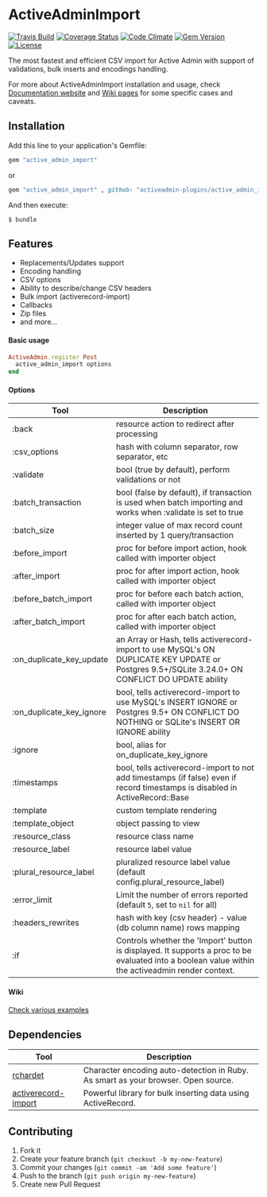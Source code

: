 # ActiveAdminImport

[![Travis Build   ][build_badge]][build_link]
[![Coverage Status][coveralls_badge]][coveralls_link]
[![Code Climate   ][codeclimate_badge]][codeclimate_link]
[![Gem Version    ][rubygems_badge]][rubygems_link]
[![License        ][license_badge]][license_link]


The most fastest and efficient CSV import for Active Admin with support of validations, bulk inserts and encodings handling.

For more about ActiveAdminImport installation and usage, check [Documentation website](http://activeadmin-plugins.github.io/active_admin_import/) and [Wiki pages](https://github.com/activeadmin-plugins/active_admin_import/wiki) for some specific cases and caveats.


## Installation

Add this line to your application's Gemfile:

```ruby
gem "active_admin_import"
```
or

```ruby
gem "active_admin_import" , github: "activeadmin-plugins/active_admin_import"
```

And then execute:

    $ bundle


## Features
* Replacements/Updates support
* Encoding handling
* CSV options
* Ability to describe/change CSV headers
* Bulk import (activerecord-import)
* Callbacks
* Zip files
* and more...


#### Basic usage

```ruby
ActiveAdmin.register Post
  active_admin_import options
end
```


#### Options
Tool                    | Description
---------------------   | -----------
:back                   |resource action to redirect after processing
:csv_options            |hash with column separator, row separator, etc
:validate               |bool (true by default), perform validations or not
:batch_transaction      |bool (false by default), if transaction is used when batch importing and works when :validate is set to true
:batch_size             |integer value of max  record count inserted by 1 query/transaction
:before_import          |proc for before import action, hook called with  importer object
:after_import           |proc for after import action, hook called with  importer object
:before_batch_import    |proc for before each batch action, called with  importer object
:after_batch_import     |proc for after each batch action, called with  importer object
:on_duplicate_key_update|an Array or Hash, tells activerecord-import to use MySQL's ON DUPLICATE KEY UPDATE or Postgres 9.5+/SQLite 3.24.0+ ON CONFLICT DO UPDATE ability
:on_duplicate_key_ignore|bool, tells activerecord-import to use MySQL's INSERT IGNORE or Postgres 9.5+ ON CONFLICT DO NOTHING or SQLite's INSERT OR IGNORE ability
:ignore                 |bool, alias for on_duplicate_key_ignore
:timestamps             |bool, tells activerecord-import to not add timestamps (if false) even if record timestamps is disabled in ActiveRecord::Base
:template               |custom template rendering
:template_object        |object passing to view
:resource_class         |resource class name
:resource_label         |resource label value
:plural_resource_label  |pluralized resource label value (default config.plural_resource_label)
:error_limit            |Limit the number of errors reported (default `5`, set to `nil` for all)
:headers_rewrites       |hash with key (csv header) - value (db column name) rows mapping
:if                     |Controls whether the 'Import' button is displayed. It supports a proc to be evaluated into a boolean value within the activeadmin render context.



#### Wiki

[Check various examples](https://github.com/activeadmin-plugins/active_admin_import/wiki)

## Dependencies

Tool                  | Description
--------------------- | -----------
[rchardet]            | Character encoding auto-detection in Ruby. As smart as your browser. Open source.
[activerecord-import] | Powerful library for bulk inserting data using ActiveRecord.

[rchardet]: https://github.com/jmhodges/rchardet
[activerecord-import]: https://github.com/zdennis/activerecord-import

[build_badge]: https://travis-ci.org/activeadmin-plugins/active_admin_import.svg?branch=master
[build_link]: https://travis-ci.org/activeadmin-plugins/active_admin_import
[coveralls_badge]: https://coveralls.io/repos/activeadmin-plugins/active_admin_import/badge.svg
[coveralls_link]: https://coveralls.io/github/activeadmin-plugins/active_admin_import
[codeclimate_badge]: https://codeclimate.com/github/activeadmin-plugins/active_admin_import/badges/gpa.svg
[codeclimate_link]: https://codeclimate.com/github/activeadmin-plugins/active_admin_import
[rubygems_badge]: https://badge.fury.io/rb/active_admin_import.svg
[rubygems_link]: https://rubygems.org/gems/active_admin_import
[license_badge]: http://img.shields.io/:license-mit-blue.svg
[license_link]: http://Fivell.mit-license.org


## Contributing

1. Fork it
2. Create your feature branch (`git checkout -b my-new-feature`)
3. Commit your changes (`git commit -am 'Add some feature'`)
4. Push to the branch (`git push origin my-new-feature`)
5. Create new Pull Request
